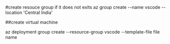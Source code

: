 #create resouce group if it does not exits
az group create --name vscode --location 'Central India'

##create virtual machine

az deployment group create --resource-group vscode --template-file file name
